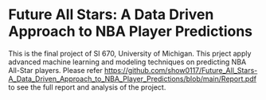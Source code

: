 # Future All Stars: A Data Driven Approach to NBA Player Predictions
This is the final project of SI 670, University of Michigan. This prject apply advanced machine learning and modeling techniques on predicting NBA All-Star players. Please refer <https://github.com/show0117/Future_All_Stars-A_Data_Driven_Approach_to_NBA_Player_Predictions/blob/main/Report.pdf> to see the full report and analysis of the project.
